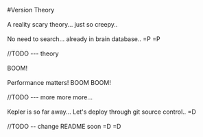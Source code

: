 #Version Theory <br>
<br>
A reality scary theory... just so creepy.. <br>
<br>
No need to search... already in brain database.. =P =P <br>
<br>
//TODO --- theory <br>
<br>
BOOM! <br>
<br>
Performance matters! BOOM BOOM! <br>
<br>
//TODO --- more more more... <br>
<br>
Kepler is so far away... Let's deploy through git source control.. =D
<br>
<br>
//TODO -- change README soon =D =D
